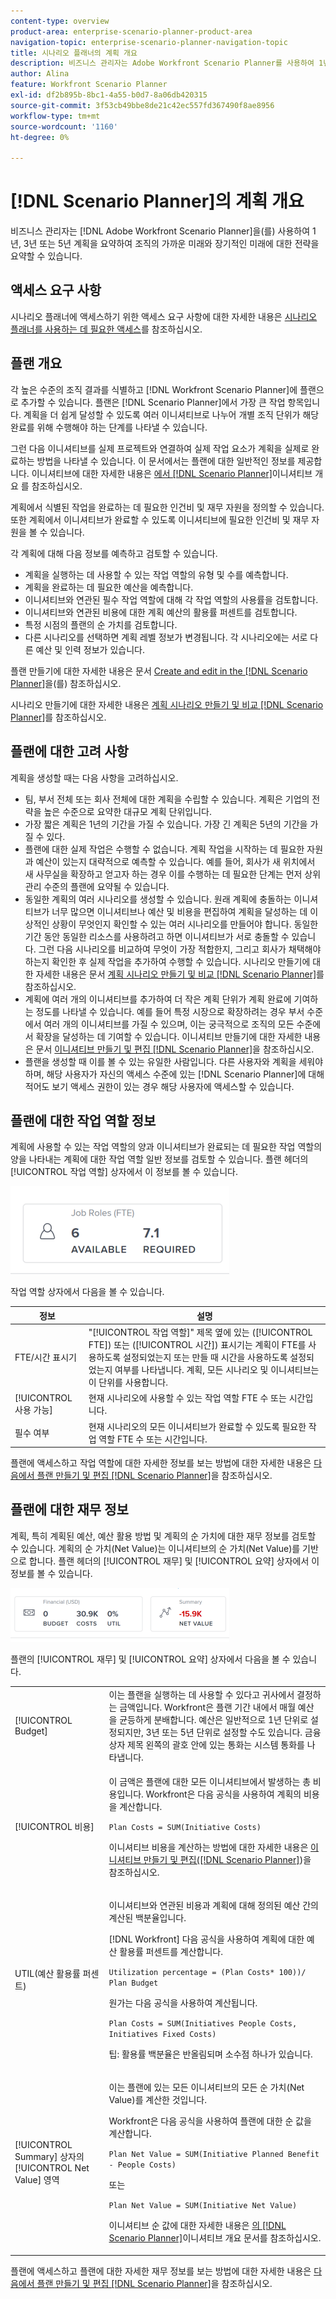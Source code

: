 ```yaml
---
content-type: overview
product-area: enterprise-scenario-planner-product-area
navigation-topic: enterprise-scenario-planner-navigation-topic
title: 시나리오 플래너의 계획 개요
description: 비즈니스 관리자는 Adobe Workfront Scenario Planner를 사용하여 1년, 3년 또는 5년 계획의 개요를 통해 조직의 가까운 장래와 장기 미래에 대한 전략을 요약할 수 있습니다.
author: Alina
feature: Workfront Scenario Planner
exl-id: df2b895b-8bc1-4a55-b0d7-8a06db420315
source-git-commit: 3f53cb49bbe8de21c42ec557fd367490f8ae8956
workflow-type: tm+mt
source-wordcount: '1160'
ht-degree: 0%

---
```


# [!DNL Scenario Planner]의 계획 개요

비즈니스 관리자는 [!DNL Adobe Workfront Scenario Planner]을(를) 사용하여 1년, 3년 또는 5년 계획을 요약하여 조직의 가까운 미래와 장기적인 미래에 대한 전략을 요약할 수 있습니다.

## 액세스 요구 사항

시나리오 플래너에 액세스하기 위한 액세스 요구 사항에 대한 자세한 내용은 [시나리오 플래너를 사용하는 데 필요한 액세스](/help/quicksilver/scenario-planner/access-needed-to-use-sp.md)를 참조하십시오.

## 플랜 개요

<!--
<p data-mc-conditions="QuicksilverOrClassic.Draft mode">(NOTE: add information about utilization percentage for job roles - per this story?? - https://hub.workfront.com/task/5eb0784900083e1f2cabb60d6e0d04d3/overview)</p>
-->

각 높은 수준의 조직 결과를 식별하고 [!DNL Workfront Scenario Planner]에 플랜으로 추가할 수 있습니다. 플랜은 [!DNL Scenario Planner]에서 가장 큰 작업 항목입니다. 계획을 더 쉽게 달성할 수 있도록 여러 이니셔티브로 나누어 개별 조직 단위가 해당 완료를 위해 수행해야 하는 단계를 나타낼 수 있습니다.

그런 다음 이니셔티브를 실제 프로젝트와 연결하여 실제 작업 요소가 계획을 실제로 완료하는 방법을 나타낼 수 있습니다. 이 문서에서는 플랜에 대한 일반적인 정보를 제공합니다. 이니셔티브에 대한 자세한 내용은 [에서  [!DNL Scenario Planner]](../scenario-planner/initiatives-overview.md)이니셔티브 개요 를 참조하십시오.

계획에서 식별된 작업을 완료하는 데 필요한 인건비 및 재무 자원을 정의할 수 있습니다. 또한 계획에서 이니셔티브가 완료할 수 있도록 이니셔티브에 필요한 인건비 및 재무 자원을 볼 수 있습니다.

각 계획에 대해 다음 정보를 예측하고 검토할 수 있습니다.

* 계획을 실행하는 데 사용할 수 있는 작업 역할의 유형 및 수를 예측합니다.
* 계획을 완료하는 데 필요한 예산을 예측합니다.
* 이니셔티브와 연관된 필수 작업 역할에 대해 각 작업 역할의 사용률을 검토합니다.
* 이니셔티브와 연관된 비용에 대한 계획 예산의 활용률 퍼센트를 검토합니다.
* 특정 시점의 플랜의 순 가치를 검토합니다.
* 다른 시나리오를 선택하면 계획 레벨 정보가 변경됩니다. 각 시나리오에는 서로 다른 예산 및 인력 정보가 있습니다.

플랜 만들기에 대한 자세한 내용은 문서 [Create and edit in the [!DNL Scenario Planner]](../scenario-planner/create-and-edit-plans.md)을(를) 참조하십시오.

시나리오 만들기에 대한 자세한 내용은 [계획 시나리오 만들기 및 비교 [!DNL Scenario Planner]](../scenario-planner/create-and-compare-scenarios-for-a-plan.md)를 참조하십시오.

## 플랜에 대한 고려 사항

계획을 생성할 때는 다음 사항을 고려하십시오.

* 팀, 부서 전체 또는 회사 전체에 대한 계획을 수립할 수 있습니다. 계획은 기업의 전략을 높은 수준으로 요약한 대규모 계획 단위입니다.
* 가장 짧은 계획은 1년의 기간을 가질 수 있습니다. 가장 긴 계획은 5년의 기간을 가질 수 있다.
* 플랜에 대한 실제 작업은 수행할 수 없습니다. 계획 작업을 시작하는 데 필요한 자원과 예산이 있는지 대략적으로 예측할 수 있습니다. 예를 들어, 회사가 새 위치에서 새 사무실을 확장하고 얻고자 하는 경우 이를 수행하는 데 필요한 단계는 먼저 상위 관리 수준의 플랜에 요약될 수 있습니다.
* 동일한 계획의 여러 시나리오를 생성할 수 있습니다. 원래 계획에 충돌하는 이니셔티브가 너무 많으면 이니셔티브나 예산 및 비용을 편집하여 계획을 달성하는 데 이상적인 상황이 무엇인지 확인할 수 있는 여러 시나리오를 만들어야 합니다. 동일한 기간 동안 동일한 리소스를 사용하려고 하면 이니셔티브가 서로 충돌할 수 있습니다. 그런 다음 시나리오를 비교하여 무엇이 가장 적합한지, 그리고 회사가 채택해야 하는지 확인한 후 실제 작업을 추가하여 수행할 수 있습니다. 시나리오 만들기에 대한 자세한 내용은 문서 [계획 시나리오 만들기 및 비교 [!DNL Scenario Planner]](../scenario-planner/create-and-compare-scenarios-for-a-plan.md)를 참조하십시오.
* 계획에 여러 개의 이니셔티브를 추가하여 더 작은 계획 단위가 계획 완료에 기여하는 정도를 나타낼 수 있습니다. 예를 들어 특정 시장으로 확장하려는 경우 부서 수준에서 여러 개의 이니셔티브를 가질 수 있으며, 이는 궁극적으로 조직의 모든 수준에서 확장을 달성하는 데 기여할 수 있습니다. 이니셔티브 만들기에 대한 자세한 내용은 문서 [이니셔티브 만들기 및 편집 [!DNL Scenario Planner]](../scenario-planner/create-and-edit-initiatives.md)을 참조하십시오.
* 플랜을 생성할 때 이를 볼 수 있는 유일한 사람입니다. 다른 사용자와 계획을 세워야 하며, 해당 사용자가 자신의 액세스 수준에 있는 [!DNL Scenario Planner]에 대해 적어도 보기 액세스 권한이 있는 경우 해당 사용자에 액세스할 수 있습니다.

## 플랜에 대한 작업 역할 정보

계획에 사용할 수 있는 작업 역할의 양과 이니셔티브가 완료되는 데 필요한 작업 역할의 양을 나타내는 계획에 대한 작업 역할 일반 정보를 검토할 수 있습니다. 플랜 헤더의 [!UICONTROL 작업 역할] 상자에서 이 정보를 볼 수 있습니다.

![계획의 작업 역할 상자](assets/job-role-box-on-plan-not-expanded-fte-350x141.png)

작업 역할 상자에서 다음을 볼 수 있습니다.

| 정보 | 설명 |
|---|---|
| FTE/시간 표시기 | &quot;[!UICONTROL 작업 역할]&quot; 제목 옆에 있는 ([!UICONTROL FTE]) 또는 ([!UICONTROL 시간]) 표시기는 계획이 FTE를 사용하도록 설정되었는지 또는 만들 때 시간을 사용하도록 설정되었는지 여부를 나타냅니다. 계획, 모든 시나리오 및 이니셔티브는 이 단위를 사용합니다. |
| [!UICONTROL 사용 가능] | 현재 시나리오에 사용할 수 있는 작업 역할 FTE 수 또는 시간입니다. |
| 필수 여부 | 현재 시나리오의 모든 이니셔티브가 완료할 수 있도록 필요한 작업 역할 FTE 수 또는 시간입니다. |

플랜에 액세스하고 작업 역할에 대한 자세한 정보를 보는 방법에 대한 자세한 내용은 [다음에서 플랜 만들기 및 편집 [!DNL Scenario Planner]](../scenario-planner/create-and-edit-plans.md)을 참조하십시오.

## 플랜에 대한 재무 정보

계획, 특히 계획된 예산, 예산 활용 방법 및 계획의 순 가치에 대한 재무 정보를 검토할 수 있습니다. 계획의 순 가치(Net Value)는 이니셔티브의 순 가치(Net Value)를 기반으로 합니다. 플랜 헤더의 [!UICONTROL 재무] 및 [!UICONTROL 요약] 상자에서 이 정보를 볼 수 있습니다.

![예산 및 순 가치 상자](assets/budget-net-value-boxes-on-plan-not-expanded-350x86.png)

플랜의 [!UICONTROL 재무] 및 [!UICONTROL 요약] 상자에서 다음을 볼 수 있습니다.

<table style="table-layout:auto"> 
 <col> 
 <col> 
 <tbody> 
  <tr> 
   <td role="rowheader"> <p role="rowheader">[!UICONTROL Budget] </p> <p role="rowheader"> </p> </td> 
   <td>이는 플랜을 실행하는 데 사용할 수 있다고 귀사에서 결정하는 금액입니다. Workfront은 플랜 기간 내에서 매월 예산을 균등하게 분배합니다. 예산은 일반적으로 1년 단위로 설정되지만, 3년 또는 5년 단위로 설정할 수도 있습니다. 금융 상자 제목 왼쪽의 괄호 안에 있는 통화는 시스템 통화를 나타냅니다. </td> 
  </tr> 
  <tr> 
   <td role="rowheader">[!UICONTROL 비용]</td> 
   <td> <p>이 금액은 플랜에 대한 모든 이니셔티브에서 발생하는 총 비용입니다. Workfront은 다음 공식을 사용하여 계획의 비용을 계산합니다.</p> <p><code>Plan Costs = SUM(Initiative Costs)</code> </p> <p>이니셔티브 비용을 계산하는 방법에 대한 자세한 내용은 <a href="../scenario-planner/create-and-edit-initiatives.md" class="MCXref xref">이니셔티브 만들기 및 편집([!DNL Scenario Planner]</a>)을 참조하십시오. </p> </td> 
  </tr> 
  <tr> 
   <td role="rowheader">UTIL(예산 활용률 퍼센트)</td> 
   <td> <p>이니셔티브와 연관된 비용과 계획에 대해 정의된 예산 간의 계산된 백분율입니다. </p> <p>[!DNL Workfront] 다음 공식을 사용하여 계획에 대한 예산 활용률 퍼센트를 계산합니다. </p> <p><code>Utilization percentage = (Plan Costs* 100))/ Plan Budget</code> </p> <p>원가는 다음 공식을 사용하여 계산됩니다.</p> <p><code>Plan Costs = SUM(Initiatives People Costs, Initiatives Fixed Costs)</code> </p> <p>팁: 활용률 백분율은 반올림되며 소수점 하나가 있습니다. </p> </td> 
  </tr> 
  <tr> 
   <td role="rowheader"> <p role="rowheader">[!UICONTROL Summary] 상자의 [!UICONTROL Net Value] 영역 <span></span></p> <p role="rowheader"> </p> </td> 
   <td> <p>이는 플랜에 있는 모든 이니셔티브의 모든 순 가치(Net Value)를 계산한 것입니다. </p> <p>Workfront은 다음 공식을 사용하여 플랜에 대한 순 값을 계산합니다. </p> <p><code>Plan Net Value = SUM(Initiative Planned Benefit - People Costs)</code> </p> <p>또는</p> <p><code>Plan Net Value = SUM(Initiative Net Value)</code> </p> <p>이니셔티브 순 값에 대한 자세한 내용은 <a href="../scenario-planner/initiatives-overview.md" class="MCXref xref">의 [!DNL Scenario Planner]</a>이니셔티브 개요 문서를 참조하십시오.</p> </td> 
  </tr> 
 </tbody> 
</table>

플랜에 액세스하고 플랜에 대한 자세한 재무 정보를 보는 방법에 대한 자세한 내용은 [다음에서 플랜 만들기 및 편집 [!DNL Scenario Planner]](../scenario-planner/create-and-edit-plans.md)을 참조하십시오.


